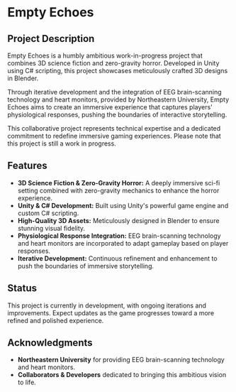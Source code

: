 # Empty Echoes

## Project Description
Empty Echoes is a humbly ambitious work-in-progress project that combines 3D science fiction and zero-gravity horror. Developed in Unity using C# scripting, this project showcases meticulously crafted 3D designs in Blender.

Through iterative development and the integration of EEG brain-scanning technology and heart monitors, provided by Northeastern University, Empty Echoes aims to create an immersive experience that captures players' physiological responses, pushing the boundaries of interactive storytelling.

This collaborative project represents technical expertise and a dedicated commitment to redefine immersive gaming experiences. Please note that this project is still a work in progress.

## Features
- **3D Science Fiction & Zero-Gravity Horror:** A deeply immersive sci-fi setting combined with zero-gravity mechanics to enhance the horror experience.
- **Unity & C# Development:** Built using Unity's powerful game engine and custom C# scripting.
- **High-Quality 3D Assets:** Meticulously designed in Blender to ensure stunning visual fidelity.
- **Physiological Response Integration:** EEG brain-scanning technology and heart monitors are incorporated to adapt gameplay based on player responses.
- **Iterative Development:** Continuous refinement and enhancement to push the boundaries of immersive storytelling.

## Status
This project is currently in development, with ongoing iterations and improvements. Expect updates as the game progresses toward a more refined and polished experience.

## Acknowledgments
- **Northeastern University** for providing EEG brain-scanning technology and heart monitors.
- **Collaborators & Developers** dedicated to bringing this ambitious vision to life.

